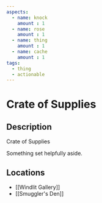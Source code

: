 ```yaml
---
aspects: 
  - name: knock
    amount : 1
  - name: rose
    amount : 1
  - name: thing
    amount : 1
  - name: cache
    amount : 1
tags:
  - thing
  - actionable
---
```


# Crate of Supplies

## Description
Crate of Supplies

Something set helpfully aside.
## Locations
- [[Windlit Gallery]]
- [[Smuggler's Den]]